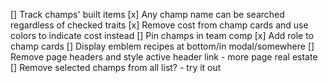 [] Track champs' built items
[x] Any champ name can be searched regardless of checked traits
[x] Remove cost from champ cards and use colors to indicate cost instead
[] Pin champs in team comp
[x] Add role to champ cards
[] Display emblem recipes at bottom/in modal/somewhere
[] Remove page headers and style active header link - more page real estate
[] Remove selected champs from all list? - try it out
